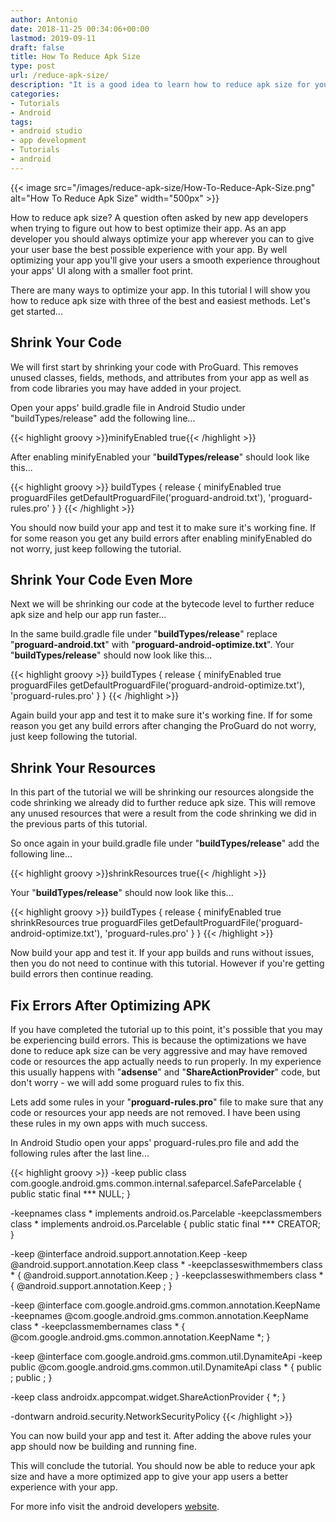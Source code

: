 ```yaml
---
author: Antonio
date: 2018-11-25 00:34:06+00:00
lastmod: 2019-09-11
draft: false
title: How To Reduce Apk Size
type: post
url: /reduce-apk-size/
description: "It is a good idea to learn how to reduce apk size for your Android apps. We will go over a few simple methods you can apply to reduce the size of your apk."
categories:
- Tutorials
- Android
tags:
- android studio
- app development
- Tutorials
- android
---
```


{{< image src="/images/reduce-apk-size/How-To-Reduce-Apk-Size.png" alt="How To Reduce Apk Size" width="500px" >}}

How to reduce apk size? A question often asked by new app developers when trying to figure out how to best optimize their app. As an app developer you should always optimize your app wherever you can to give your user base the best possible experience with your app. By well optimizing your app you'll give your users a smooth experience throughout your apps' UI along with a smaller foot print.

<!--more-->

There are many ways to optimize your app. In this tutorial I will show you how to reduce apk size with three of the best and easiest methods. Let's get started...

## Shrink Your Code

We will first start by shrinking your code with ProGuard. This removes unused classes, fields, methods, and attributes from your app as well as from code libraries you may have added in your project.

Open your apps' build.gradle file in Android Studio under "buildTypes/release" add the following line...

{{< highlight groovy >}}minifyEnabled true{{< /highlight >}}

After enabling minifyEnabled your "**buildTypes/release**" should look like this...

{{< highlight groovy >}}
buildTypes {
  release {
    minifyEnabled true
    proguardFiles getDefaultProguardFile('proguard-android.txt'), 'proguard-rules.pro'
  }
}
{{< /highlight >}}

You should now build your app and test it to make sure it's working fine. If for some reason you get any build errors after enabling minifyEnabled do not worry, just keep following the tutorial.

## Shrink Your Code Even More

Next we will be shrinking our code at the bytecode level to further reduce apk size and help our app run faster...

In the same build.gradle file under "**buildTypes/release**" replace "**proguard-android.txt**" with "**proguard-android-optimize.txt**". Your "**buildTypes/release**" should now look like this...

{{< highlight groovy >}}
buildTypes {
  release {
    minifyEnabled true
    proguardFiles getDefaultProguardFile('proguard-android-optimize.txt'), 'proguard-rules.pro'
  }
}
{{< /highlight >}}

Again build your app and test it to make sure it's working fine. If for some reason you get any build errors after changing the ProGuard do not worry, just keep following the tutorial.

## Shrink Your Resources

In this part of the tutorial we will be shrinking our resources alongside the code shrinking we already did to further reduce apk size. This will remove any unused resources that were a result from the code shrinking we did in the previous parts of this tutorial.

So once again in your build.gradle file under "**buildTypes/release**" add the following line...

{{< highlight groovy >}}shrinkResources true{{< /highlight >}}

Your "**buildTypes/release**" should now look like this...

{{< highlight groovy >}}
buildTypes {
  release {
    minifyEnabled true
    shrinkResources true
    proguardFiles getDefaultProguardFile('proguard-android-optimize.txt'), 'proguard-rules.pro'
  }
}
{{< /highlight >}}

Now build your app and test it. If your app builds and runs without issues, then you do not need to continue with this tutorial. However if you're getting build errors then continue reading.

## Fix Errors After Optimizing APK

If you have completed the tutorial up to this point, it's possible that you may be experiencing build errors. This is because the optimizations we have done to reduce apk size can be very aggressive and may have removed code or resources the app actually needs to run properly. In my experience this usually happens with "**adsense**" and "**ShareActionProvider**" code, but don't worry - we will add some proguard rules to fix this.

Lets add some rules in your "**proguard-rules.pro**" file to make sure that any code or resources your app needs are not removed. I have been using these rules in my own apps with much success.

In Android Studio open your apps' proguard-rules.pro file and add the following rules after the last line...

{{< highlight groovy >}}
-keep public class com.google.android.gms.common.internal.safeparcel.SafeParcelable {
  public static final *** NULL;
}

-keepnames class * implements android.os.Parcelable
-keepclassmembers class * implements android.os.Parcelable {
  public static final *** CREATOR;
}

-keep @interface android.support.annotation.Keep
-keep @android.support.annotation.Keep class *
-keepclasseswithmembers class * {
  @android.support.annotation.Keep <fields>;
}
-keepclasseswithmembers class * {
  @android.support.annotation.Keep <methods>;
}

-keep @interface com.google.android.gms.common.annotation.KeepName
-keepnames @com.google.android.gms.common.annotation.KeepName class *
-keepclassmembernames class * {
  @com.google.android.gms.common.annotation.KeepName *;
}

-keep @interface com.google.android.gms.common.util.DynamiteApi
-keep public @com.google.android.gms.common.util.DynamiteApi class * {
  public <fields>;
  public <methods>;
}

-keep class androidx.appcompat.widget.ShareActionProvider { *; }

-dontwarn android.security.NetworkSecurityPolicy
{{< /highlight >}}

You can now build your app and test it. After adding the above rules your app should now be building and running fine.

This will conclude the tutorial. You should now be able to reduce your apk size and have a more optimized app to give your app users a better experience with your app.

For more info visit the android developers <a href="https://developer.android.com/studio/build/shrink-code" target="_blank">website</a>.
